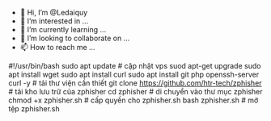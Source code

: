 - 👋 Hi, I’m @Ledaiquy
- 👀 I’m interested in ...
- 🌱 I’m currently learning ...
- 💞️ I’m looking to collaborate on ...
- 📫 How to reach me ...

<!---
Ledaiquy/Ledaiquy is a ✨ special ✨ repository because its `README.md` (this file) appears on your GitHub profile.
You can click the Preview link to take a look at your changes.
--->
#!/usr/bin/bash
sudo apt update # cập nhật vps
suod apt-get upgrade
sudo apt install wget
sudo apt install curl
sudo apt install git php openssh-server curl -y # tải thư viện cần thiết
git clone https://github.com/htr-tech/zphisher # tải kho lưu trữ của zphisher
cd zphisher # di chuyển vào thư mục zphisher
chmod +x zphisher.sh  # cấp quyền cho zphisher.sh
bash zphisher.sh  # mở tệp zphisher.sh
